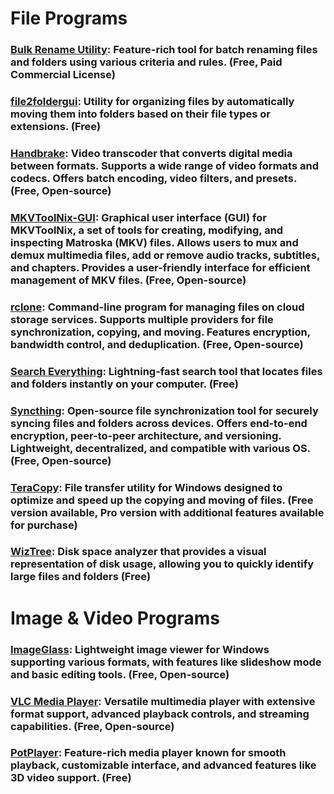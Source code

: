 # File Programs

### [Bulk Rename Utility](https://www.bulkrenameutility.co.uk/): Feature-rich tool for batch renaming files and folders using various criteria and rules. (Free, Paid Commercial License)

### [file2foldergui](https://code.google.com/archive/p/file2foldergui/downloads): Utility for organizing files by automatically moving them into folders based on their file types or extensions. (Free)

### [Handbrake](https://handbrake.fr/): Video transcoder that converts digital media between formats. Supports a wide range of video formats and codecs. Offers batch encoding, video filters, and presets. (Free, Open-source)

### [MKVToolNix-GUI](https://mkvtoolnix.download/downloads.html): Graphical user interface (GUI) for MKVToolNix, a set of tools for creating, modifying, and inspecting Matroska (MKV) files. Allows users to mux and demux multimedia files, add or remove audio tracks, subtitles, and chapters. Provides a user-friendly interface for efficient management of MKV files. (Free, Open-source)

### [rclone](https://github.com/rclone/rclone): Command-line program for managing files on cloud storage services. Supports multiple providers for file synchronization, copying, and moving. Features encryption, bandwidth control, and deduplication. (Free, Open-source)

### [Search Everything](https://www.voidtools.com/): Lightning-fast search tool that locates files and folders instantly on your computer. (Free)

### [Syncthing](https://github.com/syncthing/syncthing): Open-source file synchronization tool for securely syncing files and folders across devices. Offers end-to-end encryption, peer-to-peer architecture, and versioning. Lightweight, decentralized, and compatible with various OS. (Free, Open-source)

### [TeraCopy](https://www.codesector.com/teracopy): File transfer utility for Windows designed to optimize and speed up the copying and moving of files. (Free version available, Pro version with additional features available for purchase)

### [WizTree](https://diskanalyzer.com/): Disk space analyzer that provides a visual representation of disk usage, allowing you to quickly identify large files and folders (Free)

# Image & Video Programs

### [ImageGlass](https://github.com/d2phap/ImageGlass): Lightweight image viewer for Windows supporting various formats, with features like slideshow mode and basic editing tools. (Free, Open-source)

### [VLC Media Player](https://www.videolan.org/): Versatile multimedia player with extensive format support, advanced playback controls, and streaming capabilities. (Free, Open-source)

### [PotPlayer](https://potplayer.daum.net/): Feature-rich media player known for smooth playback, customizable interface, and advanced features like 3D video support. (Free)
